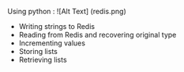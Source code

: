 Using python :
![Alt Text] (redis.png)
- Writing strings to Redis
- Reading from Redis and recovering original type
- Incrementing values
- Storing lists
- Retrieving lists
